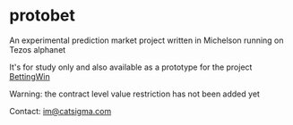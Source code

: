 # protobet
An experimental prediction market project written in Michelson running on Tezos alphanet

It's for study only and also available as a prototype for the project [BettingWin](https://www.bettingwin.online) 

Warning: the contract level value restriction has not been added yet

Contact: [im@catsigma.com](mailto:im@catsigma.com)